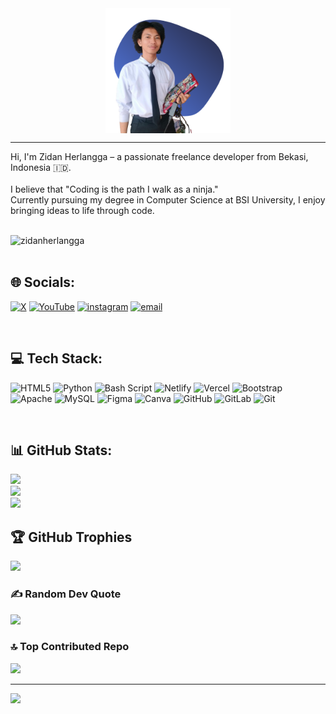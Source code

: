 
<div style="display: flex; justify-content: center;">
  <img src="https://raw.githubusercontent.com/zidan-herlangga/zidan-herlangga/refs/heads/main/zidanherlangga%20(1).png" height="200">
</div>

---

Hi, I'm Zidan Herlangga – a passionate freelance developer from Bekasi, Indonesia 🇮🇩.<br><br>I believe that "Coding is the path I walk as a ninja."<br>Currently pursuing my degree in Computer Science at BSI University, I enjoy bringing ideas to life through code.

<br>

<a href="https://www.buymeacoffee.com/zidanherlangga"> 
  <img align="left" src="https://cdn.buymeacoffee.com/buttons/v2/default-yellow.png" height="40" alt="zidanherlangga" />
</a>

<br>
<br>

## 🌐 Socials:
[![X](https://img.shields.io/badge/X-black.svg?logo=X&logoColor=white)](https://x.com/@dansec04_)
[![YouTube](https://img.shields.io/badge/YouTube-%23FF0000.svg?logo=YouTube&logoColor=white)](https://youtube.com/@@zidanherlangga)
[![instagram](https://img.shields.io/badge/Instagram-C13584?logo=instagram&logoColor=white)](https://instagram.com/@zidanherlangga_) 
[![email](https://img.shields.io/badge/Email-D14836?logo=gmail&logoColor=white)](mailto:zidanherlangga24@gmail.com)

<br>

## 💻 Tech Stack:
![HTML5](https://img.shields.io/badge/html5-%23E34F26.svg?style=for-the-badge&logo=html5&logoColor=white) ![Python](https://img.shields.io/badge/python-3670A0?style=for-the-badge&logo=python&logoColor=ffdd54) ![Bash Script](https://img.shields.io/badge/bash_script-%23121011.svg?style=for-the-badge&logo=gnu-bash&logoColor=white) ![Netlify](https://img.shields.io/badge/netlify-%23000000.svg?style=for-the-badge&logo=netlify&logoColor=#00C7B7) ![Vercel](https://img.shields.io/badge/vercel-%23000000.svg?style=for-the-badge&logo=vercel&logoColor=white) ![Bootstrap](https://img.shields.io/badge/bootstrap-%238511FA.svg?style=for-the-badge&logo=bootstrap&logoColor=white) ![Apache](https://img.shields.io/badge/apache-%23D42029.svg?style=for-the-badge&logo=apache&logoColor=white) ![MySQL](https://img.shields.io/badge/mysql-4479A1.svg?style=for-the-badge&logo=mysql&logoColor=white) ![Figma](https://img.shields.io/badge/figma-%23F24E1E.svg?style=for-the-badge&logo=figma&logoColor=white) ![Canva](https://img.shields.io/badge/Canva-%2300C4CC.svg?style=for-the-badge&logo=Canva&logoColor=white) ![GitHub](https://img.shields.io/badge/github-%23121011.svg?style=for-the-badge&logo=github&logoColor=white) ![GitLab](https://img.shields.io/badge/gitlab-%23181717.svg?style=for-the-badge&logo=gitlab&logoColor=white) ![Git](https://img.shields.io/badge/git-%23F05033.svg?style=for-the-badge&logo=git&logoColor=white)

<br>

## 📊 GitHub Stats:
![](https://github-readme-stats.vercel.app/api?username=zidan-herlangga&theme=onedark&hide_border=false&include_all_commits=false&count_private=false)<br/>
![](https://nirzak-streak-stats.vercel.app/?user=zidan-herlangga&theme=onedark&hide_border=false)<br/>
![](https://github-readme-stats.vercel.app/api/top-langs/?username=zidan-herlangga&theme=onedark&hide_border=false&include_all_commits=false&count_private=false&layout=compact)

## 🏆 GitHub Trophies
![](https://github-profile-trophy.vercel.app/?username=zidan-herlangga&theme=onedark&no-frame=false&no-bg=false&margin-w=4)

### ✍️ Random Dev Quote
![](https://quotes-github-readme.vercel.app/api?type=horizontal&theme=radical)

### 🔝 Top Contributed Repo
![](https://github-contributor-stats.vercel.app/api?username=zidan-herlangga&limit=5&theme=onedark&combine_all_yearly_contributions=true)

---
[![](https://visitcount.itsvg.in/api?id=zidan-herlangga&icon=2&color=0)](https://visitcount.itsvg.in)
